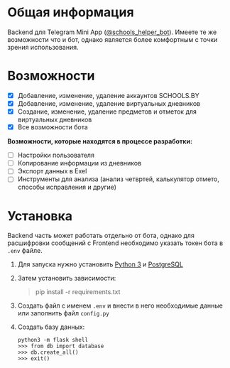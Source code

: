 # Общая информация
Backend для Telegram Mini App ([@schools_helper_bot](https://t.me/schools_helper_bot)). Имеете те же возможности что и бот, однако является более комфортным с точки зрения использования.

# Возможности
- [x] Добавление, изменение, удаление аккаунтов SCHOOLS.BY
- [x] Добавление, изменение, удаление виртуальных дневников
- [x] Создание, изменение, удаление предметов и отметок для виртуальных дневников
- [x] Все возможности бота

**Возможности, которые находятся в процессе разработки:**

- [ ] Настройки пользователя
- [ ] Копирование информации из дневников
- [ ] Экспорт данных в Exel
- [ ] Инструменты для анализа (анализ четвртей, калькулятор отмето, способы исправления и другие)

# Установка 
Backend часть может работать отдельно от бота, однако для расшифровки сообщений с Frontend необходимо указать токен бота в `.env` файле. 

1. Для запуска нужно установить [Python 3](https://www.python.org/) и [PostgreSQL](https://www.postgresql.org/)

2. Затем установить зависимости:
    > pip install -r requirements.txt

3. Создать файл с именем `.env` и внести в него необходимые данные или заполнить файл `config.py`

4. Создать базу данных:
    ```
    python3 -m flask shell
    >>> from db import database
    >>> db.create_all()
    >>> exit()
    ``` 
